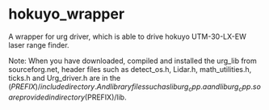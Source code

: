 # hokuyo_wrapper
A wrapper for urg driver, which is able to drive hokuyo UTM-30-LX-EW laser range finder.

Note: When you have downloaded, compiled and installed the urg_lib from sourceforg.net, 
header files such as detect_os.h, Lidar.h, math_utilities.h, ticks.h and Urg_driver.h are in the ($PREFIX)/include directory.
And library files such as liburg_cpp.a and liburg_cpp.so are provided in directory ($PREFIX)/lib.
